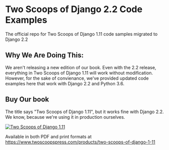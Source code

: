 # Two Scoops of Django 2.2 Code Examples
The official repo for Two Scoops of Django 1.11 code samples migrated to Django 2.2

## Why We Are Doing This:

We aren't releasing a new edition of our book. Even with the 2.2 release, everything in Two Scoops of Django 1.11 will work without modification. However, for the sake of convienance, we've provided updated code examples here that work with Django 2.2 and Python 3.6. 

## Buy Our book

The title says "Two Scoops of Django 1.11", but it works fine with Django 2.2. We know, because we're using it in production ourselves.

[![Two Scoops of Django 1.11](https://cdn.shopify.com/s/files/1/0304/6901/products/tsd-111-alpha_medium.jpg?v=1499531513 "Two Scoops of Django 1.11")](https://www.twoscoopspress.com/products/two-scoops-of-django-1-11)
  
Available in both PDF and print formats at https://www.twoscoopspress.com/products/two-scoops-of-django-1-11

